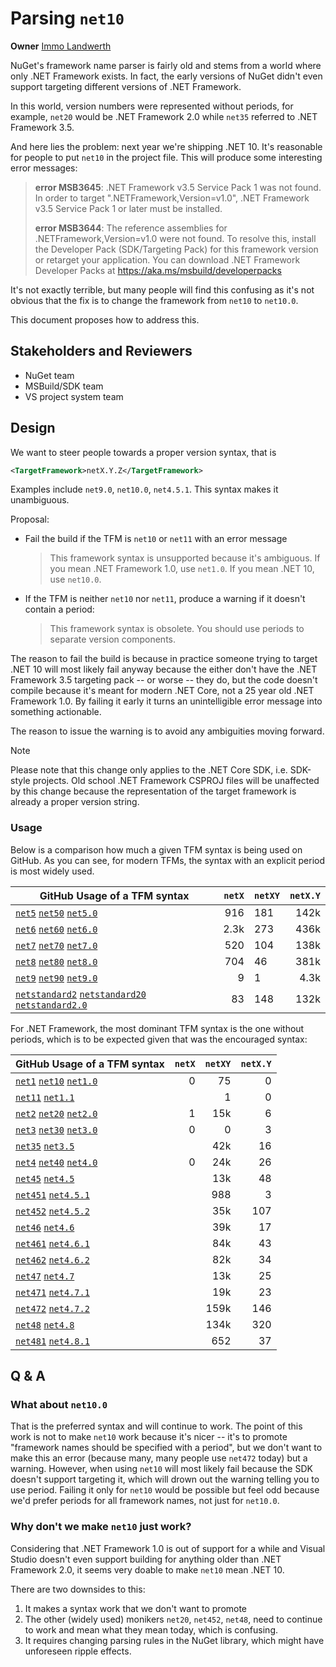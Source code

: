 # Parsing `net10`

**Owner** [Immo Landwerth](https://github.com/terrajobst)

NuGet's framework name parser is fairly old and stems from a world where only
.NET Framework exists. In fact, the early versions of NuGet didn't even support
targeting different versions of .NET Framework.

In this world, version numbers were represented without periods, for example,
`net20` would be .NET Framework 2.0 while `net35` referred to .NET Framework
3.5.

And here lies the problem: next year we're shipping .NET 10. It's reasonable for
people to put `net10` in the project file. This will produce some interesting
error messages:

> **error MSB3645**: .NET Framework v3.5 Service Pack 1 was not found. In order
> to target ".NETFramework,Version=v1.0", .NET Framework v3.5 Service Pack 1 or
> later must be installed.
>
> **error MSB3644**: The reference assemblies for .NETFramework,Version=v1.0
> were not found. To resolve this, install the Developer Pack (SDK/Targeting
> Pack) for this framework version or retarget your application. You can
> download .NET Framework Developer Packs at
> https://aka.ms/msbuild/developerpacks

It's not exactly terrible, but many people will find this confusing as it's not
obvious that the fix is to change the framework from `net10` to `net10.0`.

This document proposes how to address this.

## Stakeholders and Reviewers

* NuGet team
* MSBuild/SDK team
* VS project system team

## Design

We want to steer people towards a proper version syntax, that is

```xml
<TargetFramework>netX.Y.Z</TargetFramework>
```

Examples include `net9.0`, `net10.0`, `net4.5.1`. This syntax makes it
unambiguous.

Proposal:

* Fail the build if the TFM is `net10` or `net11` with an error message
  > This framework syntax is unsupported because it's ambiguous. If you mean
  > .NET Framework 1.0, use `net1.0`. If you mean .NET 10, use `net10.0`.
* If the TFM is neither `net10` nor `net11`, produce a warning if it doesn't
  contain a period:
  > This framework syntax is obsolete. You should use periods to separate
  > version components.

The reason to fail the build is because in practice someone trying to target
.NET 10 will most likely fail anyway because the either don't have the .NET
Framework 3.5 targeting pack -- or worse -- they do, but the code doesn't
compile because it's meant for modern .NET Core, not a 25 year old .NET
Framework 1.0. By failing it early it turns an unintelligible error message into
something actionable.

The reason to issue the warning is to avoid any ambiguities moving forward. 

> [!NOTE]
>
> Please note that this change only applies to the .NET Core SDK, i.e. SDK-style
> projects. Old school .NET Framework CSPROJ files will be unaffected by this
> change because the representation of the target framework is already a proper
> version string.

### Usage

Below is a comparison how much a given TFM syntax is being used on GitHub. As
you can see, for modern TFMs, the syntax with an explicit period is most widely
used.

| GitHub Usage of a TFM syntax                          | `netX` | `netXY` | `netX.Y` |
| ----------------------------------------------------- | -----: | ------- | -------: |
| [`net5`] [`net50`] [`net5.0`]                         |    916 | 181     |     142k |
| [`net6`] [`net60`] [`net6.0`]                         |   2.3k | 273     |     436k |
| [`net7`] [`net70`] [`net7.0`]                         |    520 | 104     |     138k |
| [`net8`] [`net80`] [`net8.0`]                         |    704 | 46      |     381k |
| [`net9`] [`net90`] [`net9.0`]                         |      9 | 1       |     4.3k |
| [`netstandard2`] [`netstandard20`] [`netstandard2.0`] |     83 | 148     |     132k |

[`net5`]: https://github.com/search?q=net5%3C%2FTargetFramework%3E+lang%3Axml&type=code
[`net6`]: https://github.com/search?q=net6%3C%2FTargetFramework%3E+lang%3Axml&type=code
[`net7`]: https://github.com/search?q=net7%3C%2FTargetFramework%3E+lang%3Axml&type=code
[`net8`]: https://github.com/search?q=net8%3C%2FTargetFramework%3E+lang%3Axml&type=code
[`net9`]: https://github.com/search?q=net9%3C%2FTargetFramework%3E+lang%3Axml&type=code

[`net50`]: https://github.com/search?q=net50%3C%2FTargetFramework%3E+lang%3Axml&type=code
[`net60`]: https://github.com/search?q=net60%3C%2FTargetFramework%3E+lang%3Axml&type=code
[`net70`]: https://github.com/search?q=net70%3C%2FTargetFramework%3E+lang%3Axml&type=code
[`net80`]: https://github.com/search?q=net80%3C%2FTargetFramework%3E+lang%3Axml&type=code
[`net90`]: https://github.com/search?q=net90%3C%2FTargetFramework%3E+lang%3Axml&type=code

[`net5.0`]: https://github.com/search?q=net5.0%3C%2FTargetFramework%3E+lang%3Axml&type=code
[`net6.0`]: https://github.com/search?q=net6.0%3C%2FTargetFramework%3E+lang%3Axml&type=code
[`net7.0`]: https://github.com/search?q=net7.0%3C%2FTargetFramework%3E+lang%3Axml&type=code
[`net8.0`]: https://github.com/search?q=net8.0%3C%2FTargetFramework%3E+lang%3Axml&type=code
[`net9.0`]: https://github.com/search?q=net9.0%3C%2FTargetFramework%3E+lang%3Axml&type=code

[`netstandard2`]: https://github.com/search?q=netstandard2%3C%2FTargetFramework%3E+lang%3Axml&type=code
[`netstandard20`]: https://github.com/search?q=netstandard20%3C%2FTargetFramework%3E+lang%3Axml&type=code
[`netstandard2.0`]: https://github.com/search?q=netstandard2.0%3C%2FTargetFramework%3E+lang%3Axml&type=code

For .NET Framework, the most dominant TFM syntax is the one without periods,
which is to be expected given that was the encouraged syntax:

| GitHub Usage of a TFM syntax  | `netX` | `netXY` | `netX.Y` |
| ----------------------------- | -----: | ------: | -------: |
| [`net1`] [`net10`] [`net1.0`] |      0 |      75 |        0 |
| [`net11`] [`net1.1`]          |        |       1 |        0 |
| [`net2`] [`net20`] [`net2.0`] |      1 |     15k |        6 |
| [`net3`] [`net30`] [`net3.0`] |      0 |       0 |        3 |
| [`net35`] [`net3.5`]          |        |     42k |       16 |
| [`net4`] [`net40`] [`net4.0`] |      0 |     24k |       26 |
| [`net45`] [`net4.5`]          |        |     13k |       48 |
| [`net451`] [`net4.5.1`]       |        |     988 |        3 |
| [`net452`] [`net4.5.2`]       |        |     35k |      107 |
| [`net46`] [`net4.6`]          |        |     39k |       17 |
| [`net461`] [`net4.6.1`]       |        |     84k |       43 |
| [`net462`] [`net4.6.2`]       |        |     82k |       34 |
| [`net47`] [`net4.7`]          |        |     13k |       25 |
| [`net471`] [`net4.7.1`]       |        |     19k |       23 |
| [`net472`] [`net4.7.2`]       |        |    159k |      146 |
| [`net48`] [`net4.8`]          |        |    134k |      320 |
| [`net481`] [`net4.8.1`]       |        |     652 |       37 |

[`net1`]: https://github.com/search?q=net1%3C%2FTargetFramework%3E+lang%3Axml&type=code
[`net2`]: https://github.com/search?q=net2%3C%2FTargetFramework%3E+lang%3Axml&type=code
[`net3`]: https://github.com/search?q=net3%3C%2FTargetFramework%3E+lang%3Axml&type=code
[`net4`]: https://github.com/search?q=net3%3C%2FTargetFramework%3E+lang%3Axml&type=code

[`net10`]: https://github.com/search?q=net10%3C%2FTargetFramework%3E+lang%3Axml&type=code
[`net11`]: https://github.com/search?q=net11%3C%2FTargetFramework%3E+lang%3Axml&type=code
[`net20`]: https://github.com/search?q=net20%3C%2FTargetFramework%3E+lang%3Axml&type=code
[`net30`]: https://github.com/search?q=net3%3C%2FTargetFramework%3E+lang%3Axml&type=code
[`net35`]: https://github.com/search?q=net35%3C%2FTargetFramework%3E+lang%3Axml&type=code
[`net40`]: https://github.com/search?q=net40%3C%2FTargetFramework%3E+lang%3Axml&type=code
[`net45`]: https://github.com/search?q=net45%3C%2FTargetFramework%3E+lang%3Axml&type=code
[`net451`]: https://github.com/search?q=net451%3C%2FTargetFramework%3E+lang%3Axml&type=code
[`net452`]: https://github.com/search?q=net452%3C%2FTargetFramework%3E+lang%3Axml&type=code
[`net46`]: https://github.com/search?q=net46%3C%2FTargetFramework%3E+lang%3Axml&type=code
[`net4.6`]: https://github.com/search?q=net4.6%3C%2FTargetFramework%3E+lang%3Axml&type=code
[`net461`]: https://github.com/search?q=net461%3C%2FTargetFramework%3E+lang%3Axml&type=code
[`net462`]: https://github.com/search?q=net462%3C%2FTargetFramework%3E+lang%3Axml&type=code
[`net47`]: https://github.com/search?q=net47%3C%2FTargetFramework%3E+lang%3Axml&type=code
[`net471`]: https://github.com/search?q=net471%3C%2FTargetFramework%3E+lang%3Axml&type=code
[`net472`]: https://github.com/search?q=net472%3C%2FTargetFramework%3E+lang%3Axml&type=code
[`net48`]: https://github.com/search?q=net48%3C%2FTargetFramework%3E+lang%3Axml&type=code
[`net481`]: https://github.com/search?q=net481%3C%2FTargetFramework%3E+lang%3Axml&type=code

[`net1.0`]: https://github.com/search?q=net1.0%3C%2FTargetFramework%3E+lang%3Axml&type=code
[`net1.1`]: https://github.com/search?q=net1.1%3C%2FTargetFramework%3E+lang%3Axml&type=code
[`net2.0`]: https://github.com/search?q=net2.0%3C%2FTargetFramework%3E+lang%3Axml&type=code
[`net3.0`]: https://github.com/search?q=net3.0%3C%2FTargetFramework%3E+lang%3Axml&type=code
[`net3.5`]: https://github.com/search?q=net3.5%3C%2FTargetFramework%3E+lang%3Axml&type=code
[`net4.0`]: https://github.com/search?q=net4.0%3C%2FTargetFramework%3E+lang%3Axml&type=code
[`net4.5`]: https://github.com/search?q=net4.5%3C%2FTargetFramework%3E+lang%3Axml&type=code
[`net4.5.1`]: https://github.com/search?q=net4.5.1%3C%2FTargetFramework%3E+lang%3Axml&type=code
[`net4.5.2`]: https://github.com/search?q=net4.5.2%3C%2FTargetFramework%3E+lang%3Axml&type=code
[`net4.6.1`]: https://github.com/search?q=net4.6.1%3C%2FTargetFramework%3E+lang%3Axml&type=code
[`net4.6.2`]: https://github.com/search?q=net4.6.2%3C%2FTargetFramework%3E+lang%3Axml&type=code
[`net4.7`]: https://github.com/search?q=net4.7%3C%2FTargetFramework%3E+lang%3Axml&type=code
[`net4.7.1`]: https://github.com/search?q=net4.7.1%3C%2FTargetFramework%3E+lang%3Axml&type=code
[`net4.7.2`]: https://github.com/search?q=net4.7.2%3C%2FTargetFramework%3E+lang%3Axml&type=code
[`net4.8`]: https://github.com/search?q=net4.8%3C%2FTargetFramework%3E+lang%3Axml&type=code
[`net4.8.1`]: https://github.com/search?q=net4.8.1%3C%2FTargetFramework%3E+lang%3Axml&type=code


## Q & A

### What about `net10.0`

That is the preferred syntax and will continue to work. The point of this work
is not to make `net10` work because it's nicer -- it's to promote "framework
names should be specified with a period", but we don't want to make this an
error (because many, many people use `net472` today) but a warning. However,
when using `net10` will most likely fail because the SDK doesn't support
targeting it, which will drown out the warning telling you to use period.
Failing it only for `net10` would be possible but feel odd because we'd prefer
periods for all framework names, not just for `net10.0`.

### Why don't we make `net10` just work?

Considering that .NET Framework 1.0 is out of support for a while and Visual
Studio doesn't even support building for anything older than .NET Framework 2.0,
it seems very doable to make `net10` mean .NET 10.

There are two downsides to this:

1. It makes a syntax work that we don't want to promote
2. The other (widely used) monikers `net20`, `net452`, `net48`, need to continue
   to work and mean what they mean today, which is confusing.
3. It requires changing parsing rules in the NuGet library, which might have
   unforeseen ripple effects. 
